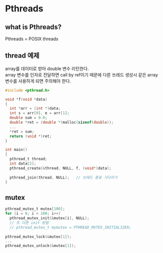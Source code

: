 
# Pthreads

## what is Pthreads?

Pthreads = POSIX threads

## thread 예제

array를 데이터로 받아 double 변수 리턴한다.  
array 변수를 인자로 전달하면 call by ref이기 때문에 다른 쓰레드 생성시 같은 array 변수를 사용하게 되면 주의해야 한다.

```c
#include <pthread.h>

void *f(void *data)
{
  int *arr = (int *)data;
  int s = arr[0], e = arr[1];
  double sum = 0.0;
  double *ret = (double *)malloc(sizeof(double));
  ...
  *ret = sum;
  return (void *)ret;
}

int main()
{
  pthread_t thread;
  int data[2];
  pthread_create(&thread, NULL, f, (void*)data);
  
  pthread_join(thread, NULL);	// 쓰레드 종료 기다리기
}

```

## mutex

```c
pthread_mutex_t mutex[100];
for (i = 0; i < 100; i++)
  pthread_mutex_init(&mutex[i], NULL);
  // 또 다른 init 방법
  // pthread_mutex_t mymutex = PTHREAD_MUTEX_INITIALIZER;
  
pthread_mutex_lock(&mutex[1]);
...
pthread_mutex_unlock(&mutex[1]);
```